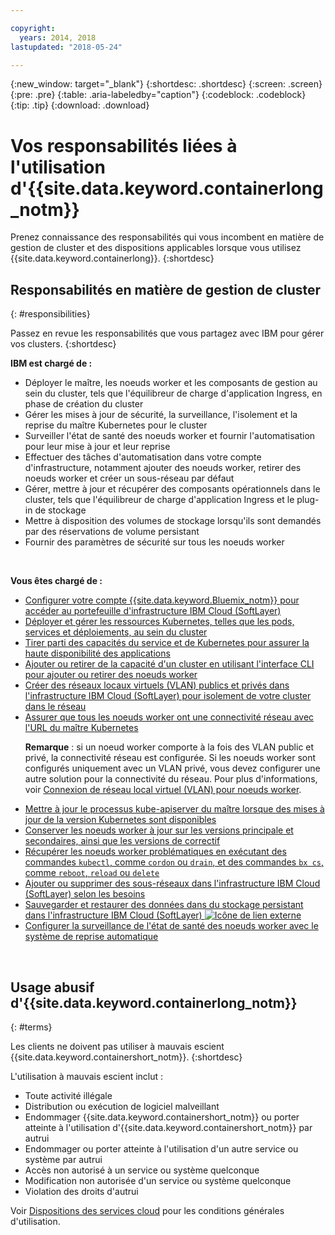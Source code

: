 ```yaml
---

copyright:
  years: 2014, 2018
lastupdated: "2018-05-24"

---
```


{:new_window: target="_blank"}
{:shortdesc: .shortdesc}
{:screen: .screen}
{:pre: .pre}
{:table: .aria-labeledby="caption"}
{:codeblock: .codeblock}
{:tip: .tip}
{:download: .download}



# Vos responsabilités liées à l'utilisation d'{{site.data.keyword.containerlong_notm}}
Prenez connaissance des responsabilités qui vous incombent en matière de gestion de cluster et des dispositions applicables lorsque vous utilisez {{site.data.keyword.containerlong}}.
{:shortdesc}

## Responsabilités en matière de gestion de cluster
{: #responsibilities}

Passez en revue les responsabilités que vous partagez avec IBM pour gérer vos clusters.
{:shortdesc}

**IBM est chargé de :**

- Déployer le maître, les noeuds worker et les composants de gestion au sein du cluster, tels que l'équilibreur de charge d'application Ingress, en phase de création du cluster
- Gérer les mises à jour de sécurité, la surveillance, l'isolement et la reprise du maître Kubernetes pour le cluster
- Surveiller l'état de santé des noeuds worker et fournir l'automatisation pour leur mise à jour et leur reprise
- Effectuer des tâches d'automatisation dans votre compte d'infrastructure, notamment ajouter des noeuds worker, retirer des noeuds worker et créer un sous-réseau par défaut
- Gérer, mettre à jour et récupérer des composants opérationnels dans le cluster, tels que l'équilibreur de charge d'application Ingress et le plug-in de stockage
- Mettre à disposition des volumes de stockage lorsqu'ils sont demandés par des réservations de volume persistant
- Fournir des paramètres de sécurité sur tous les noeuds worker

</br>

**Vous êtes chargé de :**

- [Configurer votre compte {{site.data.keyword.Bluemix_notm}} pour accéder au portefeuille d'infrastructure IBM Cloud (SoftLayer)](cs_troubleshoot_clusters.html#cs_credentials)
- [Déployer et gérer les ressources Kubernetes, telles que les pods, services et déploiements, au sein du cluster](cs_app.html#app_cli)
- [Tirer parti des capacités du service et de Kubernetes pour assurer la haute disponibilité des applications](cs_app.html#highly_available_apps)
- [Ajouter ou retirer de la capacité d'un cluster en utilisant l'interface CLI pour ajouter ou retirer des noeuds worker](cs_cli_reference.html#cs_worker_add)
- [Créer des réseaux locaux virtuels (VLAN) publics et privés dans l'infrastructure IBM Cloud (SoftLayer) pour isolement de votre cluster dans le réseau](/docs/infrastructure/vlans/getting-started.html#getting-started-with-vlans)
- [Assurer que tous les noeuds worker ont une connectivité réseau avec l'URL du maître Kubernetes](cs_firewall.html#firewall) <p>**Remarque** : si un noeud worker comporte à la fois des VLAN public et privé, la connectivité réseau est configurée. Si les noeuds worker sont configurés uniquement avec un VLAN privé, vous devez configurer une autre solution pour la connectivité du réseau. Pour plus d'informations, voir [Connexion de réseau local virtuel (VLAN) pour noeuds worker](cs_clusters.html#worker_vlan_connection). </p>
- [Mettre à jour le processus kube-apiserver du maître lorsque des mises à jour de la version Kubernetes sont disponibles](cs_cluster_update.html#master)
- [Conserver les noeuds worker à jour sur les versions principale et secondaires, ainsi que les versions de correctif](cs_cluster_update.html#worker_node)
- [Récupérer les noeuds worker problématiques en exécutant des commandes `kubectl`, comme `cordon` ou `drain`, et des commandes `bx cs`, comme `reboot`, `reload` ou `delete`](cs_cli_reference.html#cs_worker_reboot)
- [Ajouter ou supprimer des sous-réseaux dans l'infrastructure IBM Cloud (SoftLayer) selon les besoins](cs_subnets.html#subnets)
- [Sauvegarder et restaurer des données dans du stockage persistant dans l'infrastructure IBM Cloud (SoftLayer) ![Icône de lien externe](../icons/launch-glyph.svg "Icône de lien externe")](../services/RegistryImages/ibm-backup-restore/index.html)
- [Configurer la surveillance de l'état de santé des noeuds worker avec le système de reprise automatique](cs_health.html#autorecovery)

<br />


## Usage abusif d'{{site.data.keyword.containerlong_notm}}
{: #terms}

Les clients ne doivent pas utiliser à mauvais escient {{site.data.keyword.containershort_notm}}.
{:shortdesc}

L'utilisation à mauvais escient inclut :

*   Toute activité illégale
*   Distribution ou exécution de logiciel malveillant
*   Endommager {{site.data.keyword.containershort_notm}} ou porter atteinte à l'utilisation d'{{site.data.keyword.containershort_notm}} par autrui
*   Endommager ou porter atteinte à l'utilisation d'un autre service ou système par autrui
*   Accès non autorisé à un service ou système quelconque
*   Modification non autorisée d'un service ou système quelconque
*   Violation des droits d'autrui


Voir [Dispositions des services cloud](https://console.bluemix.net/docs/overview/terms-of-use/notices.html#terms) pour les conditions générales d'utilisation.
